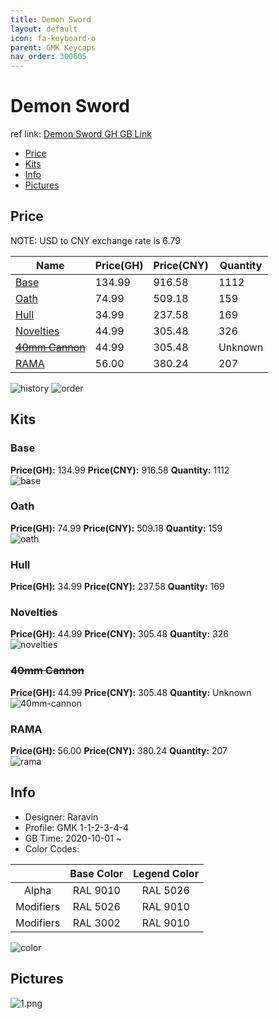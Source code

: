 ```yaml
---
title: Demon Sword 
layout: default
icon: fa-keyboard-o
parent: GMK Keycaps
nav_order: 300605
---
```


# Demon Sword 

ref link: [Demon Sword GH GB Link](https://geekhack.org/index.php?topic=108843.0)  
* [Price](#price)  
* [Kits](#kits)  
* [Info](#info)  
* [Pictures](#pictures)  


## Price  

NOTE: USD to CNY exchange rate is 6.79

| Name          | Price(GH)    |  Price(CNY) | Quantity |
| ------------- | ------------ |  ---------- | -------- |
|[Base](#base)|134.99|916.58|1112|
|[Oath](#oath)|74.99|509.18|159|
|[Hull](#hull)|34.99|237.58|169|
|[Novelties](#novelties)|44.99|305.48|326|
|[~~40mm Cannon~~](#40mm-cannon)|44.99|305.48|Unknown|
|[RAMA](#rama)|56.00|380.24|207|

<img src="{{ 'assets/images/gmk-keycaps/demonsword/history.png' | relative_url }}" alt="history" class="image featured">
<img src="{{ 'assets/images/gmk-keycaps/demonsword/order.png' | relative_url }}" alt="order" class="image featured">

## Kits  
### Base  
**Price(GH):** 134.99    **Price(CNY):** 916.58    **Quantity:** 1112  
<img src="{{ 'assets/images/gmk-keycaps/demonsword/kits_pics/base.jpg' | relative_url }}" alt="base" class="image featured">

### Oath  
**Price(GH):** 74.99    **Price(CNY):** 509.18    **Quantity:** 159  
<img src="{{ 'assets/images/gmk-keycaps/demonsword/kits_pics/oath.jpg' | relative_url }}" alt="oath" class="image featured">

### Hull  
**Price(GH):** 34.99    **Price(CNY):** 237.58    **Quantity:** 169  
### Novelties  
**Price(GH):** 44.99    **Price(CNY):** 305.48    **Quantity:** 326  
<img src="{{ 'assets/images/gmk-keycaps/demonsword/kits_pics/novelties.png' | relative_url }}" alt="novelties" class="image featured">

### ~~40mm Cannon~~  
**Price(GH):** 44.99    **Price(CNY):** 305.48    **Quantity:** Unknown  
<img src="{{ 'assets/images/gmk-keycaps/demonsword/kits_pics/40mm-cannon.jpg' | relative_url }}" alt="40mm-cannon" class="image featured">

### RAMA  
**Price(GH):** 56.00    **Price(CNY):** 380.24    **Quantity:** 207  
<img src="{{ 'assets/images/gmk-keycaps/demonsword/kits_pics/rama.png' | relative_url }}" alt="rama" class="image featured">


## Info  
* Designer: Raravin  
* Profile: GMK 1-1-2-3-4-4  
* GB Time: 2020-10-01 ~  
* Color Codes:  

| |Base Color     | Legend Color
| :-------------: | :-------------: | :------------:
|Alpha|RAL 9010|RAL 5026
|Modifiers|RAL 5026|RAL 9010
|Modifiers|RAL 3002|RAL 9010

<img src="{{ 'assets/images/gmk-keycaps/demonsword/color.png' | relative_url }}" alt="color" class="image featured">


## Pictures  
<img src="{{ 'assets/images/gmk-keycaps/demonsword/rendering_pics/1.png' | relative_url }}" alt="1.png" class="image featured">

